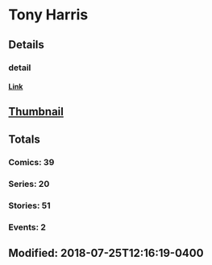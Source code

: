 # Tony  Harris 
## Details
### detail
#### [Link](http://marvel.com/comics/creators/460/tony_harris?utm_campaign=apiRef&utm_source=225578a89fc76f3d20fbffda5d17a88d)
## [Thumbnail](http://i.annihil.us/u/prod/marvel/i/mg/b/d0/4bc5fb6e401f0.jpg)
## Totals
### Comics: 39
### Series: 20
### Stories: 51
### Events: 2
## Modified: 2018-07-25T12:16:19-0400